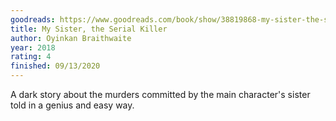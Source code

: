 ```yaml
---
goodreads: https://www.goodreads.com/book/show/38819868-my-sister-the-serial-killer
title: My Sister, the Serial Killer
author: Oyinkan Braithwaite
year: 2018
rating: 4
finished: 09/13/2020
---
```


A dark story about the murders committed by the main character's
sister told in a genius and easy way.
